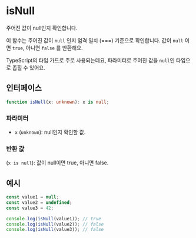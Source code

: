 # isNull

주어진 값이 null인지 확인합니다.

이 함수는 주어진 값이 `null` 인지 엄격 일치 (===) 기준으로 확인합니다.
값이 `null` 이면 `true`, 아니면 `false` 를 반환해요.

TypeScript의 타입 가드로 주로 사용되는데요, 파라미터로 주어진 값을 `null`인 타입으로 좁힐 수 있어요.

## 인터페이스

```typescript
function isNull(x: unknown): x is null;
```

### 파라미터

- `x` (`unknown`): null인지 확인할 값.

### 반환 값

(`x is null`): 값이 null이면 true, 아니면 false.

## 예시

```typescript
const value1 = null;
const value2 = undefined;
const value3 = 42;

console.log(isNull(value1)); // true
console.log(isNull(value2)); // false
console.log(isNull(value3)); // false
```
